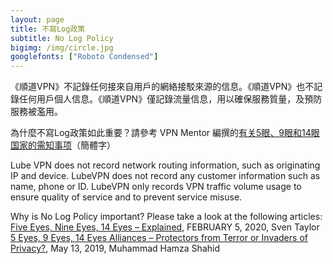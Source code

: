 ```yaml
---
layout: page
title: 不寫Log政策
subtitle: No Log Policy
bigimg: /img/circle.jpg
googlefonts: ["Roboto Condensed"]
---
```


《順道VPN》不記錄任何接來自用戶的網絡接駁來源的信息。《順道VPN》也不記錄任何用戶個人信息。《順道VPN》僅記錄流量信息，用以確保服務質量，及預防服務被濫用。

為什麼不寫Log政策如此重要？請參考 VPN Mentor 編撰的[有关5眼、9眼和14眼国家的需知事项](https://zh.vpnmentor.com/blog/%E4%BA%94%E7%9C%BC%E5%9B%BD%E5%AE%B6-%E6%88%96%E4%B9%9D%E7%9C%BC%E5%8D%81%E5%9B%9B%E7%9C%BC-vpn%E7%94%A8%E6%88%B7%E9%A1%BB%E7%9F%A5%E8%A6%81%E7%82%B9/)（簡體字）

Lube VPN does not record network routing information, such as originating IP and device. LubeVPN does not record any customer information such as name, phone or ID. LubeVPN only records VPN traffic volume usage to ensure quality of service and to prevent service misuse.

Why is No Log Policy important? Please take a look at the following articles:<br>
[Five Eyes, Nine Eyes, 14 Eyes – Explained](https://restoreprivacy.com/5-eyes-9-eyes-14-eyes/), FEBRUARY 5, 2020, Sven Taylor<br>
[5 Eyes, 9 Eyes, 14 Eyes Alliances – Protectors from Terror or Invaders of Privacy?](https://www.bestvpn.co/guides/5-9-14-eyes-alliances/), May 13, 2019, Muhammad Hamza Shahid
